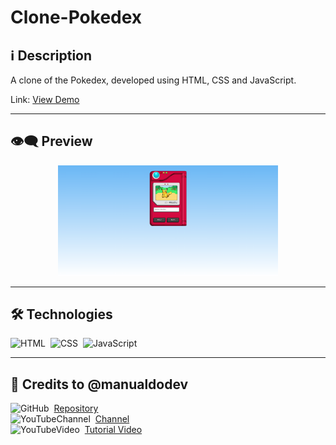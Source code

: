 # Clone-Pokedex

## ℹ️ Description

A clone of the Pokedex, developed using HTML, CSS and JavaScript.

Link: [View Demo](https://zejsneto.github.io/Clone-Pokedex)<br>

---

## 👁️‍🗨️ Preview
<p align="center">
  <img width="70%" src="/repository-imgs/img01.png" />
</p>

---

## 🛠️ **Technologies**

![HTML](https://img.shields.io/badge/-HTML-05122A?style=flat&logo=HTML5)&nbsp;
![CSS](https://img.shields.io/badge/-CSS-05122A?style=flat&logo=CSS3&logoColor=1572B6)&nbsp;
![JavaScript](https://img.shields.io/badge/-JavaScript-05122A?style=flat&logo=javascript)&nbsp;

---

## 📃 Credits to @manualdodev

![GitHub](https://img.shields.io/badge/--05122A?style=flat&logo=github)&nbsp;
[Repository](https://github.com/manualdodev/pokedex)<br>
![YouTubeChannel](https://img.shields.io/badge/--05122A?style=flat&logo=youtube)&nbsp;
[Channel](https://www.youtube.com/c/ManualdoDev)<br>
![YouTubeVideo](https://img.shields.io/badge/--05122A?style=flat&logo=youtube)&nbsp;
[Tutorial Video](https://www.youtube.com/watch?v=SjtdH3dWLa8&ab_channel=ManualdoDev)<br>
